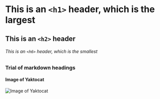 # This is an `<h1>` header, which is the largest

## This is an `<h2>` header

###### This is an `<h6>` header, which is the smallest

### Trial of markdown headings
#### Image of Yaktocat

![Image of Yaktocat](https://octodex.github.com/images/yaktocat.png)
